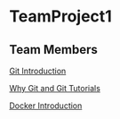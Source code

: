 # TeamProject1

## Team Members

[Git Introduction](Introduction%20to%20Git.md)

[Why Git and Git Tutorials](Why%20Git.md)

[Docker Introduction](Introduction%20to%20Docker.md)
